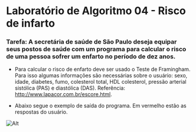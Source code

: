 # Laboratório de Algoritmo 04 - Risco de infarto

### Tarefa: A secretária de saúde de São Paulo deseja equipar seus postos de saúde com um programa para calcular o risco de uma pessoa sofrer um enfarto no período de dez anos.

 * Para calcular o risco de enfarto deve ser usado o Teste de Framingham. Para isso algumas informações são necessárias sobre o usuário: sexo, idade, diabetes, fumo, colesterol total, HDL colesterol, pressão arterial sistólica (PAS) e diastólica (DAS). Referência: http://www.lapacor.com.br/escore.html.

* Abaixo segue o exemplo de saída do programa. Em   vermelho estão as respostas do usuário.

![Alt](https://cdn.discordapp.com/attachments/812816331824168963/908491605558829066/risco_de_infarto.png)
